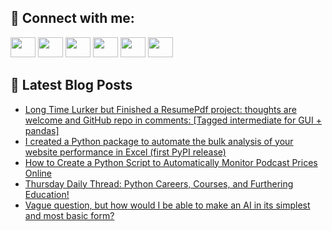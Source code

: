 ## 🔎 Connect with me:
[<img height="32" width="40" src="https://cdn.jsdelivr.net/npm/simple-icons@v5/icons/telegram.svg" />](https://t.me/bullbesh)
[<img height="32" width="40" src="https://cdn.jsdelivr.net/npm/simple-icons@v5/icons/vk.svg" />](https://vk.com/bullbesh)
[<img height="32" width="40" src="https://cdn.jsdelivr.net/npm/simple-icons@v5/icons/twitter.svg" />](https://twitter.com/bullbesh1)
[<img height="32" width="40" src="https://cdn.jsdelivr.net/npm/simple-icons@v5/icons/instagram.svg" />](https://www.instagram.com/bullbesh)
[<img height="32" width="40" src="https://cdn.jsdelivr.net/npm/simple-icons@v5/icons/reddit.svg" />](https://www.reddit.com/user/bullbesh)
[<img height="32" width="40" src="https://cdn.jsdelivr.net/npm/simple-icons@v5/icons/youtube.svg" />](https://www.youtube.com/channel/UCtfjRs6uzgq5mfm8S06WTcg)

## 📕 Latest Blog Posts
<!-- BLOG-POST-LIST:START -->
- [Long Time Lurker but Finished a ResumePdf project: thoughts are welcome and GitHub repo in comments: [Tagged intermediate for GUI + pandas]](https://www.reddit.com/r/Python/comments/v8603a/long_time_lurker_but_finished_a_resumepdf_project/)
- [I created a Python package to automate the bulk analysis of your website performance in Excel &lpar;first PyPI release&rpar;](https://www.reddit.com/r/Python/comments/v85qme/i_created_a_python_package_to_automate_the_bulk/)
- [How to Create a Python Script to Automatically Monitor Podcast Prices Online](https://www.reddit.com/r/Python/comments/v83mbg/how_to_create_a_python_script_to_automatically/)
- [Thursday Daily Thread: Python Careers, Courses, and Furthering Education!](https://www.reddit.com/r/Python/comments/v83lu8/thursday_daily_thread_python_careers_courses_and/)
- [Vague question, but how would I be able to make an AI in its simplest and most basic form?](https://www.reddit.com/r/Python/comments/v83hvi/vague_question_but_how_would_i_be_able_to_make_an/)
<!-- BLOG-POST-LIST:END -->
